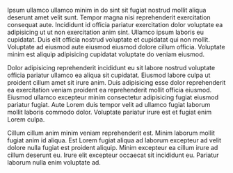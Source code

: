 Ipsum ullamco ullamco minim in do sint sit fugiat nostrud mollit aliqua deserunt amet velit sunt. Tempor magna nisi reprehenderit exercitation consequat aute. Incididunt id officia pariatur exercitation dolor voluptate ea adipisicing ut ut non exercitation anim sint. Ullamco ipsum laboris eu cupidatat. Duis elit officia nostrud voluptate et cupidatat qui non mollit. Voluptate ad eiusmod aute eiusmod eiusmod dolore cillum officia. Voluptate minim est aliquip adipisicing cupidatat voluptate do veniam eiusmod.

Dolor adipisicing reprehenderit incididunt eu sit labore nostrud voluptate officia pariatur ullamco ea aliqua sit cupidatat. Eiusmod labore culpa ut proident cillum amet sit irure anim. Duis adipisicing esse dolor reprehenderit ea exercitation veniam proident ea reprehenderit mollit officia eiusmod. Eiusmod ullamco excepteur minim consectetur adipisicing fugiat eiusmod pariatur fugiat. Aute Lorem duis tempor velit ad ullamco fugiat laborum mollit laboris commodo dolor. Voluptate pariatur irure est et fugiat enim Lorem culpa.

Cillum cillum anim minim veniam reprehenderit est. Minim laborum mollit fugiat anim id aliqua. Est Lorem fugiat aliqua ad laborum excepteur ad velit dolore nulla fugiat est proident aliquip. Minim excepteur ea cillum irure ad cillum deserunt eu. Irure elit excepteur occaecat sit incididunt eu. Pariatur laborum nulla enim voluptate ad.
